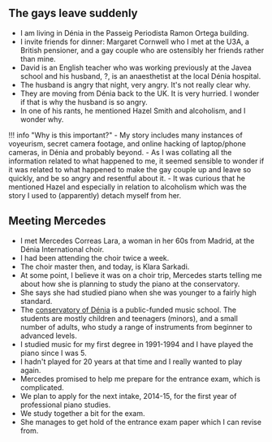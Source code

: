 ## The gays leave suddenly

- I am living in Dénia in the Passeig Periodista Ramon Ortega building.
- I invite friends for dinner: Margaret Cornwell who I met at the U3A, a British pensioner, and a gay couple who are ostensibly her friends rather than mine.
- David is an English teacher who was working previously at the Javea school and his husband, ?, is an anaesthetist at the local Dénia hospital.
- The husband is angry that night, very angry. It's not really clear why.
- They are moving from Dénia back to the UK. It is very hurried. I wonder if that is why the husband is so angry.
- In one of his rants, he mentioned Hazel Smith and alcoholism, and I wonder why.

!!! info "Why is this important?"
    - My story includes many instances of voyeurism, secret camera footage, and online hacking of laptop/phone cameras, in Dénia and probably beyond.
    - As I was collating all the information related to what happened to me, it seemed sensible to wonder if it was related to what happened to make the gay couple up and leave so quickly, and be so angry and resentful about it.
    - It was curious that he mentioned Hazel and especially in relation to alcoholism which was the story I used to (apparently) detach myself from her.

## Meeting Mercedes

- I met Mercedes Correas Lara, a woman in her 60s from Madrid, at the Dénia International choir.
- I had been attending the choir twice a week.
- The choir master then, and today, is Klara Sarkadi.
- At some point, I believe it was on a choir trip, Mercedes starts telling me about how she is planning to study the piano at the conservatory.
- She says she had studied piano when she was younger to a fairly high standard.
- The [conservatory of Dénia](https://portal.edu.gva.es/conservatoridenia/es/inici/) is a public-funded music school. The students are mostly children and teenagers (minors), and a small number of adults, who study a range of instruments from beginner to advanced levels.
- I studied music for my first degree in 1991-1994 and I have played the piano since I was 5.
- I hadn't played for 20 years at that time and I really wanted to play again. 
- Mercedes promised to help me prepare for the entrance exam, which is complicated.
- We plan to apply for the next intake, 2014-15, for the first year of professional piano studies.
- We study together a bit for the exam. 
- She manages to get hold of the entrance exam paper which I can revise from.


